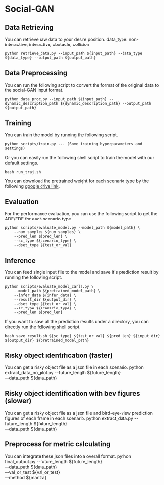 # Social-GAN

## Data Retrieving
You can retrieve raw data to your desire position. data_type: non-interactive, interactive, obstacle, collision
```shell
python retrieve_data.py --input_path ${input_path} --data_type ${data_type} --output_path ${output_path}
```

## Data Preprocessing
You can run the following script to convert the format of the original data to the social-GAN input format.
```shell
python data_proc.py --input_path ${input_path} --dynamic_description_path ${dynamic_description_path} --output_path ${output_path}
```

## Training
You can train the model by running the following script.
```shell
python scripts/train.py ... (Some training hyperparameters and settings)
```
Or you can easily run the following shell script to train the model with our default settings.
```shell
bash run_traj.sh
```
You can download the pretrained weight for each scenario type by the following [google drive link](https://drive.google.com/drive/u/4/folders/1MjpmgLGMpvrm3WEV9WCuBcwyJh7wGJLy).


## Evaluation
For the performance evaluation, you can use the following script to get the ADE/FDE for each scenario type.
```shell
python scripts/evaluate_model.py --model_path ${model_path} \
    --num_samples ${num_samples} \
    --pred_len ${pred_len} \
    --sc_type ${scenario_type} \
    --dset_type ${test_or_val}
```

## Inference
You can feed single input file to the model and save it's prediction result by running the following script.
```shell
python scripts/evaluate_model_carla.py \
    --model_path ${pretrained_model_path} \
    --infer_data ${infer_data} \
    --result_dir ${output_dir} \
    --dset_type ${test_or_val} \
    --sc_type ${scenario_type} \
    --pred_len ${pred_len}
```

If you want to save all the prediction results under a directory, you can directly run the following shell script.
```shell
bash save_result.sh ${sc_type} ${test_or_val} ${pred_len} ${input_dir} ${output_dir} ${pretrained_model_path}
```

## Risky object identification (faster)
You can get a risky object file as a json file in each scenario.
python extract_data_no_plot.py
    --future_length ${future_length} \
    --data_path ${data_path} 

## Risky object identification with bev figures (slower)
You can get a risky object file as a json file and bird-eye-view prediction figures of each frame in each scenario.
python extract_data.py
    --future_length ${future_length} \
    --data_path ${data_path} 

## Preprocess for metric calculating
You can integrate these json files into a overall format.
python final_output.py
    --future_length ${future_length} \
    --data_path ${data_path} \
    --val_or_test ${val_or_test} \
    --method ${mantra}